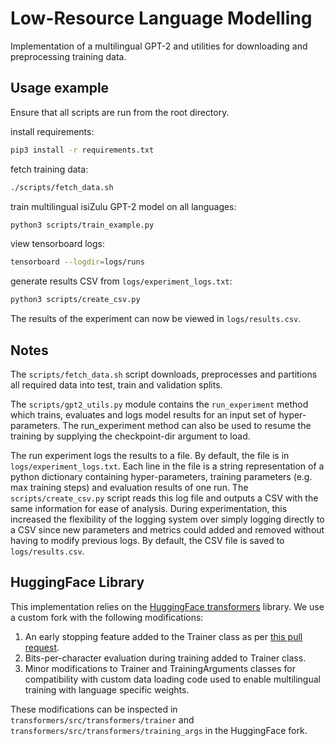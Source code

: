 # Low-Resource Language Modelling

Implementation of a multilingual GPT-2 and utilities for downloading and preprocessing training data.

## Usage example
Ensure that all scripts are run from the root directory.

install requirements:
```bash
pip3 install -r requirements.txt
```

fetch training data:
```bash
./scripts/fetch_data.sh
```

train multilingual isiZulu GPT-2 model on all languages:
```bash
python3 scripts/train_example.py
```

view tensorboard logs:
```bash
tensorboard --logdir=logs/runs
```

generate results CSV from `logs/experiment_logs.txt`:
```bash
python3 scripts/create_csv.py
```

The results of the experiment can now be viewed in `logs/results.csv`.

## Notes

The `scripts/fetch_data.sh` script downloads, preprocesses and partitions all required data into test, train and validation splits.

The `scripts/gpt2_utils.py` module contains the `run_experiment` method which trains, evaluates and logs model results for an input set of hyper-parameters. The run_experiment method can also be used to resume the training by supplying the checkpoint-dir argument to load.

The run experiment logs the results to a file. By default, the file is in `logs/experiment_logs.txt`. Each line in the file is a string representation of a python dictionary containing hyper-parameters, training parameters (e.g. max training steps) and evaluation results of one run. The `scripts/create_csv.py` script reads this log file and outputs a CSV with the same information for ease of analysis. During experimentation, this increased the flexibility of the logging system over simply logging directly to a CSV since new parameters and metrics could added and removed without having to modify previous logs. By default, the CSV file is saved to `logs/results.csv`.

## HuggingFace Library

This implementation relies on the [HuggingFace transformers](https://github.com/huggingface/transformers) library.
We use a custom fork with the following modifications:

1. An early stopping feature added to the Trainer class as per [this pull request](https://github.com/huggingface/transformers/pull/4186).
2. Bits-per-character evaluation during training added to Trainer class.
3. Minor modifications to Trainer and TrainingArguments classes for compatibility with custom data loading code used to enable multilingual training with language specific weights.

These modifications can be inspected in `transformers/src/transformers/trainer` and `transformers/src/transformers/training_args` in the HuggingFace fork.